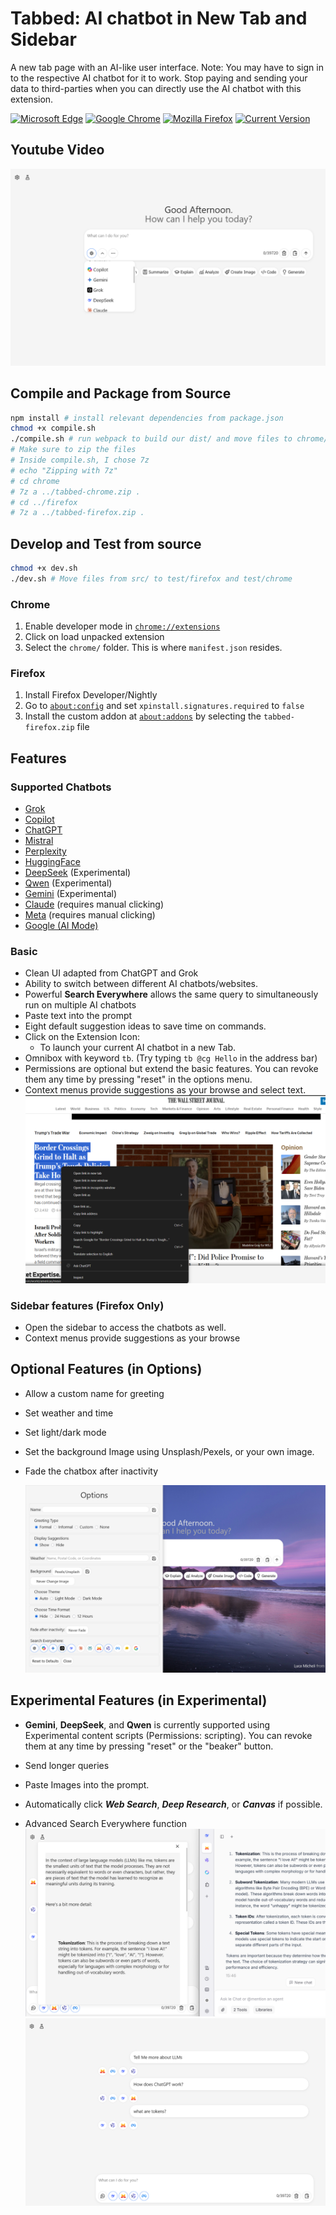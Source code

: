 # Tabbed: AI chatbot in New Tab and Sidebar

A new tab page with an AI-like user interface. Note: You may have to sign in to the respective AI chatbot for it to work. Stop paying and sending your data to third-parties when you can directly use the AI chatbot with this extension.

[![Microsoft Edge](https://img.shields.io/badge/Edge-1.0.7-green.svg)](https://microsoftedge.microsoft.com/addons/detail/tabbed-ai-chatbot-in-new/jbhemcgchnpebmchepbcjfmneagnpnpa)
[![Google Chrome](https://img.shields.io/badge/Chrome-1.0.7-green.svg)](https://chromewebstore.google.com/detail/jbpmodbjedoloelbepnpfhjoohjjkand)
[![Mozilla Firefox](https://img.shields.io/badge/Firefox-1.0.8-green.svg)](https://addons.mozilla.org/en-US/firefox/addon/tabbed/)
[![Current Version](https://img.shields.io/badge/Github-1.0.8.1-green.svg)](https://github.com/DerivedFunction/bookish-octo-robot/)

## Youtube Video

[![Sample 1](./samples/Sample_1.png)](https://www.youtube.com/watch?v=PDgovF1dNBg)

## Compile and Package from Source

```sh
npm install # install relevant dependencies from package.json
chmod +x compile.sh
./compile.sh # run webpack to build our dist/ and move files to chrome/ and firefox/
# Make sure to zip the files
# Inside compile.sh, I chose 7z
# echo "Zipping with 7z"
# cd chrome
# 7z a ../tabbed-chrome.zip .
# cd ../firefox
# 7z a ../tabbed-firefox.zip .
```

## Develop and Test from source

```sh
chmod +x dev.sh
./dev.sh # Move files from src/ to test/firefox and test/chrome
```

### Chrome

1. Enable developer mode in [`chrome://extensions`](chrome://extensions)
2. Click on load unpacked extension
3. Select the `chrome/` folder. This is where `manifest.json` resides.

### Firefox

1. Install Firefox Developer/Nightly
2. Go to [`about:config`](about:config) and set `xpinstall.signatures.required` to `false`
3. Install the custom addon at [`about:addons`](about:addons) by selecting the `tabbed-firefox.zip` file

## Features

### Supported Chatbots

- [Grok](https://grok.com)
- [Copilot](https://copilot.microsoft.com)
- [ChatGPT](https:///chatgpt.com)
- [Mistral](https://mistral.ai)
- [Perplexity](https://perplexity.ai)
- [HuggingFace](https://huggingface.co/chat/)
- [DeepSeek](https://chat.deepseek.com/) (Experimental)
- [Qwen](https://chat.qwen.ai/) (Experimental)
- [Gemini](https://gemini.google.com/app) (Experimental)
- [Claude](https://claude.ai/new) (requires manual clicking)
- [Meta](https://meta.ai) (requires manual clicking)
- [Google (AI Mode)](https://google.com)

### Basic

- Clean UI adapted from ChatGPT and Grok
- Ability to switch between different AI chatbots/websites.
- Powerful **Search Everywhere** allows the same query to simultaneously run on multiple AI chatbots
- Paste text into the prompt
- Eight default suggestion ideas to save time on commands.
- Click on the Extension Icon:
  - To launch your current AI chatbot in a new Tab.
- Omnibox with keyword `tb`. (Try typing `tb @cg Hello` in the address bar)
- Permissions are optional but extend the basic features. You can revoke them any time by pressing "reset" in the options menu.
- Context menus provide suggestions as your browse and select text.
  ![Sample 5](./samples/Sample_5.png)

### Sidebar features (Firefox Only)

- Open the sidebar to access the chatbots as well.
- Context menus provide suggestions as your browse

## Optional Features (in Options)

- Allow a custom name for greeting
- Set weather and time
- Set light/dark mode
- Set the background Image using Unsplash/Pexels, or your own image.
- Fade the chatbox after inactivity

  ![Sample 2](./samples/Sample_2.png)

## Experimental Features (in Experimental)

- **Gemini**, **DeepSeek**, and **Qwen** is currently supported using Experimental content scripts (Permissions: scripting). You can revoke them at any time by pressing "reset" or the "beaker" button.
- Send longer queries

- Paste Images into the prompt.
- Automatically click **_Web Search_**, **_Deep Research_**, or **_Canvas_** if possible.
- Advanced Search Everywhere function
  ![Sample 3](./samples/Sample_3.png)
  ![Sample 4](./samples/Sample_4.png)
